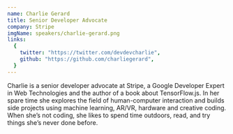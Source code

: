 ```yaml
---
name: Charlie Gerard
title: Senior Developer Advocate
company: Stripe
imgName: speakers/charlie-gerard.png
links:
  {
    twitter: "https://twitter.com/devdevcharlie",
    github: "https://github.com/charliegerard",
  }
---
```


Charlie is a senior developer advocate at Stripe, a Google Developer Expert in Web Technologies and the author of a book about TensorFlow.js. In her spare time she explores the field of human-computer interaction and builds side projects using machine learning, AR/VR, hardware and creative coding. When she’s not coding, she likes to spend time outdoors, read, and try things she’s never done before.
